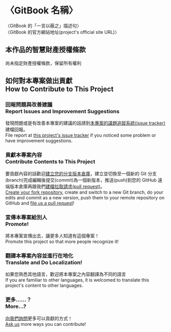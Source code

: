 # 〈GitBook 名稱〉
〈GitBook 的「一言以蔽之」描述句〉  
〈GitBook 的官方網站地址(project's official site URL)〉

## 本作品的智慧財產授權條款
尚未指定財產授權條款，保留所有權利

## 如何對本專案做出貢獻<br />How to Contribute to This Project
### 回報問題與改善建議<br />Report Issues and Improvement Suggestions
發現問題或是有改善本專案的建議的話請到[本專案的議題追蹤系統(issue tracker)](../../issues)建檔回報。  
File report at [this project's issue tracker](../../issues) if you noticed some problem or have improvement suggestions.

### 貢獻本專案內容<br />Contribute Contents to This Project
要貢獻內容的話歡迎[建立您的分支版本倉庫](../../fork)，建立並切換至一個新的 Git 分支(branch)完成編輯後提交(commit)為一個新版本，推送(push)到您的 GitHub 遠端版本倉庫再跟我們[建檔拉取請求(pull request)](../../pull/new)。  
[Create your fork repository](../../fork), create and switch to a new Git branch, do your edits and commit as a new version, push them to your remote repository on GitHub and [file us a pull request](../../pull/new)!

### 宣傳本專案給別人<br />Promote!
將本專案宣傳出去，讓更多人知道有這個專案！  
Promote this project so that more people recognize it!

### 翻譯本專案內容並進行在地化<br />Translate and Do Localization!
如果您熟悉其他語言，歡迎將本專案之內容翻譯為不同的語言  
If you are familiar to other languages, it is welcomed to translate this project's content to other languages.

### 更多……？<br />More...?
[向我們詢問](../../issues)更多可以貢獻的方式！    
[Ask us](../../issues) more ways you can contribute!
